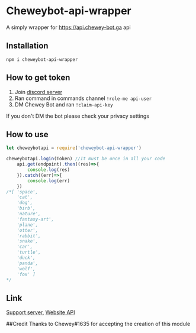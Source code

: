 # Cheweybot-api-wrapper

A simply wrapper for https://api.chewey-bot.ga api

## Installation

`npm i cheweybot-api-wrapper`

## How to get token

1. Join [discord server]( https://discords.ga/chewey)
2. Ran command in commands channel `!role-me api-user`
3. DM Chewey Bot and ran `!claim-api-key`

If you don't DM the bot please check your privacy settings

## How to use

```js
let cheweybotapi = require('cheweybot-api-wrapper')

cheweybotapi.login(Token) //It must be once in all your code
    api.get(endpoint).then((res)=>{
        console.log(res)
    }).catch((err)=>{
        console.log(err)
    })
/*[ 'space',
    'cat',
    'dog',
    'birb',
    'nature',
    'fantasy-art',
    'plane',
    'otter',
    'rabbit',
    'snake',
    'car',
    'turtle',
    'duck',
    'panda',
    'wolf',
    'fox' ]
*/
```

## Link

[Support server]( https://discords.ga/chewey),
[Website API](https://api.chewey-bot.ga/)

##Credit
Thanks to Chewey#1635 for accepting the creation of this module